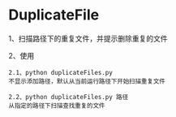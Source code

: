 # DuplicateFile

1、扫描路径下的重复文件，并提示删除重复的文件


2、使用

	2.1、python duplicateFiles.py
	不显示添加路径，默认从当前运行路径下开始扫描重复文件
	
    2.2、python duplicateFiles.py 路径
    从指定的路径下扫描查找重复的文件
	

    
